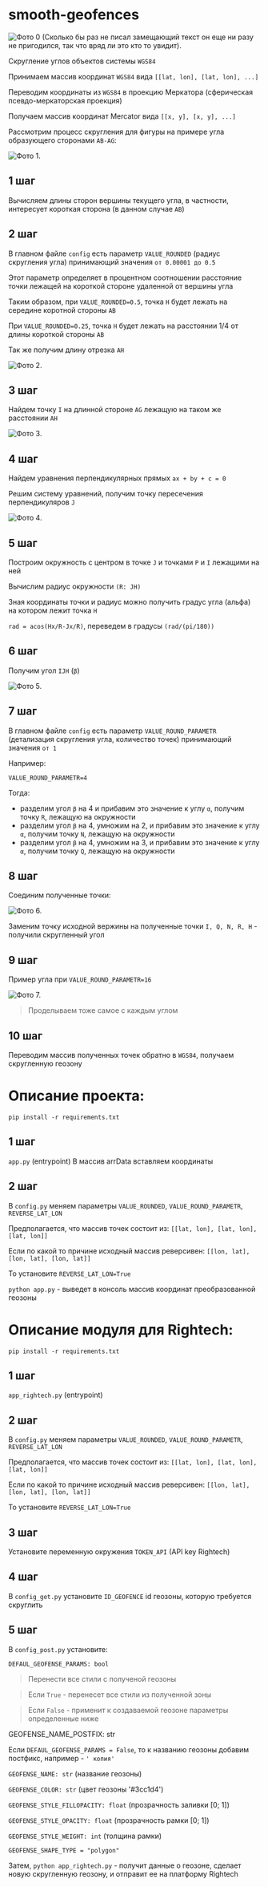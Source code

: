 # smooth-geofences

![Фото 0 (Сколько бы раз не писал замещающий текст он еще ни разу не пригодился, так что вряд ли это кто то увидит).](/assets/images/0.jpg)

Скругление углов объектов системы `WGS84`

Принимаем массив координат `WGS84` вида `[[lat, lon], [lat, lon], ...]`

Переводим координаты из `WGS84` в проекцию Меркатора (сферическая псевдо-меркаторская проекция)

Получаем массив координат Mercator вида `[[x, y], [x, y], ...]`

Рассмотрим процесс скругления для фигуры на примере угла образующего сторонами `AB-AG`:

![Фото 1.](/assets/images/1.jpg)

## 1 шаг
Вычисляем длины сторон вершины текущего угла, в частности, интересует короткая сторона (в данном случае `AB`)

## 2 шаг
В главном файле `config` есть параметр `VALUE_ROUNDED` (радиус скругления угла) принимающий значения `от 0.00001 до 0.5`

Этот параметр определяет в процентном соотношении расстояние точки лежащей на короткой стороне удаленной от вершины угла

Таким образом, при `VALUE_ROUNDED=0.5`, точка `H` будет лежать на середине коротной стороны `AB`

При `VALUE_ROUNDED=0.25`, точка `H` будет лежать на расстоянии 1/4 от длины короткой стороны `AB`

Так же получим длину отрезка `AH`

![Фото 2.](/assets/images/2.jpg)

## 3 шаг
Найдем точку `I` на длинной стороне `AG` лежащую на таком же расстоянии `AH`

![Фото 3.](/assets/images/3.jpg)
## 4 шаг
Найдем уравнения перпендикулярных прямых `ax + by + c = 0`

Решим систему уравнений, получим точку пересечения перпендикуляров `J`

![Фото 4.](/assets/images/4.jpg)

## 5 шаг
Построим окружность с центром в точке `J` и точками `Р` и `I` лежащими на ней

Вычислим радиус окружности `(R: JH)`

Зная координаты точки и радиус можно получить градус угла (альфа) на котором лежит точка `H`

`rad = acos(Hx/R-Jx/R)`, переведем в градусы `(rad/(pi/180))`

## 6 шаг
Получим угол `IJH` (`β`)

![Фото 5.](/assets/images/5.jpg)

## 7 шаг
В главном файле `config` есть параметр `VALUE_ROUND_PARAMETR` (детализация скругления угла, количество точек) принимающий значения `от 1`

Например:

`VALUE_ROUND_PARAMETR=4`

Тогда:
- разделим угол `β` на 4 и прибавим это значение к углу `α`, получим точку `R`, лежащую на окружности 
- разделим угол `β` на 4, умножим на 2, и прибавим это значение к углу `α`, получим точку `N`, лежащую на окружности
- разделим угол `β` на 4, умножим на 3, и прибавим это значение к углу `α`, получим точку `Q`, лежащую на окружности

## 8 шаг
Соединим полученные точки:

![Фото 6.](/assets/images/6.jpg)

Заменим точку исходной вержины на полученные точки `I, Q, N, R, H` - получили скругленный угол

## 9 шаг
Пример угла при `VALUE_ROUND_PARAMETR=16`

![Фото 7.](/assets/images/7.jpg)

> Проделываем тоже самое с каждым углом


## 10 шаг
Переводим массив полученных точек обратно в `WGS84`, получаем скругленную геозону


# Описание проекта:

`pip install -r requirements.txt`

## 1 шаг
`app.py` (entrypoint)
В массив arrData вставляем координаты
## 2 шаг
В `config.py` меняем параметры `VALUE_ROUNDED`, `VALUE_ROUND_PARAMETR`, `REVERSE_LAT_LON`

Предполагается, что массив точек состоит из: `[[lat, lon], [lat, lon], [lat, lon]]`

Если по какой то причине исходный массив реверсивен: `[[lon, lat], [lon, lat], [lon, lat]]`

То установите `REVERSE_LAT_LON=True`

`python app.py` - выведет в консоль массив координат преобразованной геозоны

# Описание модуля для Rightech:

`pip install -r requirements.txt`

## 1 шаг
`app_rightech.py` (entrypoint)

## 2 шаг
В `config.py` меняем параметры `VALUE_ROUNDED`, `VALUE_ROUND_PARAMETR`, `REVERSE_LAT_LON`

Предполагается, что массив точек состоит из: `[[lat, lon], [lat, lon], [lat, lon]]`

Если по какой то причине исходный массив реверсивен: `[[lon, lat], [lon, lat], [lon, lat]]`

То установите `REVERSE_LAT_LON=True`

## 3 шаг
Установите переменную окружения `TOKEN_API` (API key Rightech)

## 4 шаг
В `config_get.py` установите `ID_GEOFENCE` id геозоны, которую требуется скруглить

## 5 шаг
В `config_post.py` установите:

`DEFAUL_GEOFENSE_PARAMS: bool`
> Перенести все стили с полученой геозоны

> Если `True`  - перенесет все стили из полученной зоны

> Если `False` - применит к создаваемой геозоне параметры определенные ниже

GEOFENSE_NAME_POSTFIX: str

Если `DEFAUL_GEOFENSE_PARAMS = False`, то к названию геозоны добавим постфикс, например - `' копия'`

`GEOFENSE_NAME: str` (название геозоны)

`GEOFENSE_COLOR: str` (цвет геозоны '#3cc1d4')

`GEOFENSE_STYLE_FILLOPACITY: float` (прозрачность заливки [0; 1])

`GEOFENSE_STYLE_OPACITY: float` (прозрачность рамки [0; 1])

`GEOFENSE_STYLE_WEIGHT: int` (толщина рамки)

`GEOFENSE_SHAPE_TYPE = "polygon"`

Затем, `python app_rightech.py` - получит данные о геозоне, сделает новую скругленную геозону, и отправит ее на платформу Rightech

